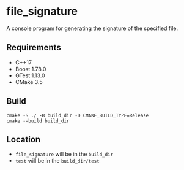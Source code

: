 # file_signature
A console program for generating the signature of the specified file.

## Requirements
* C++17
* Boost 1.78.0
* GTest 1.13.0
* CMake 3.5

## Build

```shell
cmake -S ./ -B build_dir -D CMAKE_BUILD_TYPE=Release
cmake --build build_dir
```

## Location
* `file_signature` will be in the `build_dir`
* `test` will be in the `build_dir/test`
